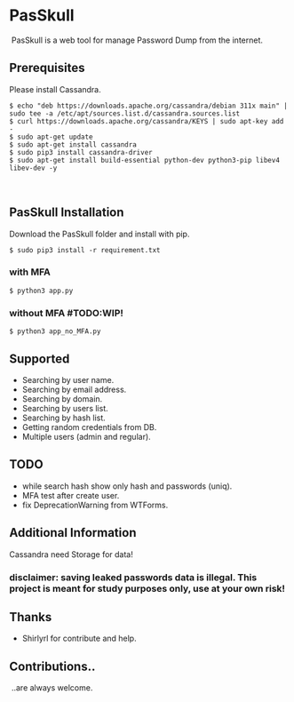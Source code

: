 # PasSkull
​
PasSkull is a web tool for manage Password Dump from the internet.

## Prerequisites

Please install Cassandra.
```
$ echo "deb https://downloads.apache.org/cassandra/debian 311x main" | sudo tee -a /etc/apt/sources.list.d/cassandra.sources.list
$ curl https://downloads.apache.org/cassandra/KEYS | sudo apt-key add -
$ sudo apt-get update
$ sudo apt-get install cassandra
$ sudo pip3 install cassandra-driver
$ sudo apt-get install build-essential python-dev python3-pip libev4 libev-dev -y
```
​
## PasSkull Installation
Download the PasSkull folder and install with pip.
​
```shell
$ sudo pip3 install -r requirement.txt
```

### with MFA
```shell
$ python3 app.py
```

### without MFA #TODO:WIP!
```shell
$ python3 app_no_MFA.py
```

## Supported ​
 * Searching by user name.
 * Searching by email address.
 * Searching by domain.
 * Searching by users list.
 * Searching by hash list.
 * Getting random credentials from DB.
 * Multiple users (admin and regular).
   
## TODO

 * while search hash show only hash and passwords (uniq).
 * MFA test after create user.
 * fix DeprecationWarning from WTForms.
 
## Additional Information
  Cassandra need Storage for data!
### disclaimer: saving leaked passwords data is illegal. This project is meant for study purposes only, use at your own risk!

## Thanks
* Shirlyrl for contribute and help.

## Contributions..
​
..are always welcome.
